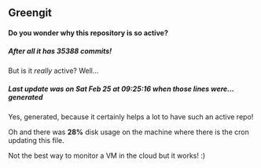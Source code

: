 ## Greengit

#### Do you wonder why this repository is so active?

##### After all it has 35388 commits!

But is it *really* active? Well...

##### Last update was on Sat Feb 25 at 09:25:16 when those lines were... generated

Yes, generated, because it certainly helps a lot to have such an active repo!

Oh and there was **28%** disk usage on the machine
where there is the cron updating this file.

Not the best way to monitor a VM in the cloud but it works! :)
